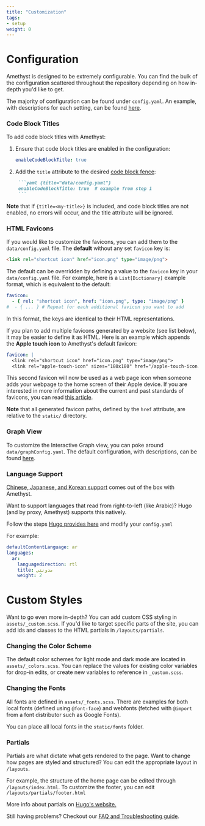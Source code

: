 ```yaml
---
title: "Customization"
tags:
- setup
weight: 0
---
```


# Configuration
Amethyst is designed to be extremely configurable. You can find the bulk of the configuration scattered throughout the repository depending on how in-depth you'd like to get.

The majority of configuration can be found under `config.yaml`. An example, with descriptions for each setting, can be found [here](https://github.com/64bitpandas/amethyst/blob/main/config.yaml).

### Code Block Titles
To add code block titles with Amethyst:

1. Ensure that code block titles are enabled in the configuration:

    ```yaml {title="data/config.yaml", linenos=false}
    enableCodeBlockTitle: true
    ```

2. Add the `title` attribute to the desired [code block
   fence](https://gohugo.io/content-management/syntax-highlighting/#highlighting-in-code-fences):

      ```markdown {linenos=false}
       ```yaml {title="data/config.yaml"}
       enableCodeBlockTitle: true  # example from step 1
       ```
      ```

**Note** that if `{title=<my-title>}` is included, and code block titles are not
enabled, no errors will occur, and the title attribute will be ignored.

### HTML Favicons
If you would like to customize the favicons, you 
can add them to the `data/config.yaml` file. The **default** without any set 
`favicon` key is:

```html {title="layouts/partials/head.html", linenostart=15}
<link rel="shortcut icon" href="icon.png" type="image/png">
```

The default can be overridden by defining a value to the `favicon` key in your 
`data/config.yaml` file. For example, here is a `List[Dictionary]` example format, which is
equivalent to the default:

```yaml {title="data/config.yaml", linenos=false}
favicon:
  - { rel: "shortcut icon", href: "icon.png", type: "image/png" }
#  - { ... } # Repeat for each additional favicon you want to add
```

In this format, the keys are identical to their HTML representations.

If you plan to add multiple favicons generated by a website (see list below), it
may be easier to define it as HTML. Here is an example which appends the 
**Apple touch icon** to Amethyst's default favicon:

```yaml {title="data/config.yaml", linenos=false}
favicon: |
  <link rel="shortcut icon" href="icon.png" type="image/png">
  <link rel="apple-touch-icon" sizes="180x180" href="/apple-touch-icon.png">
```

This second favicon will now be used as a web page icon when someone adds your 
webpage to the home screen of their Apple device. If you are interested in more 
information about the current and past standards of favicons, you can read 
[this article](https://www.emergeinteractive.com/insights/detail/the-essentials-of-favicons/).

**Note** that all generated favicon paths, defined by the `href` 
attribute, are relative to the `static/` directory.

### Graph View
To customize the Interactive Graph view, you can poke around `data/graphConfig.yaml`. The default configuration, with descriptions, can be found [here](https://github.com/64bitpandas/amethyst/blob/main/data/graphConfig.yaml).

### Language Support
[Chinese, Japanese, and Korean support](/Amethyst/features/language.md) comes out of the box with Amethyst.

Want to support languages that read from right-to-left (like Arabic)? Hugo (and by proxy, Amethyst) supports this natively.

Follow the steps [Hugo provides here](https://gohugo.io/content-management/multilingual/#configure-languages) and modify your `config.yaml`

For example:

```yaml
defaultContentLanguage: ar
languages:
  ar:
    languagedirection: rtl
    title: مدونتي
    weight: 2
```

# Custom Styles
Want to go even more in-depth? You can add custom CSS styling in `assets/_custom.scss`. If you'd like to target specific parts of the site, you can add ids and classes to the HTML partials in `/layouts/partials`. 

### Changing the Color Scheme
The default color schemes for light mode and dark mode are located in `assets/_colors.scss`. You can replace the values for existing color variables for drop-in edits, or create new variables to reference in `_custom.scss`.

### Changing the Fonts
All fonts are defined in `assets/_fonts.scss`. There are examples for both local fonts (defined using `@font-face`) and webfonts (fetched with `@import` from a font distributor such as Google Fonts).

You can place all local fonts in the `static/fonts` folder.

### Partials
Partials are what dictate what gets rendered to the page. Want to change how pages are styled and structured? You can edit the appropriate layout in `/layouts`.

For example, the structure of the home page can be edited through `/layouts/index.html`. To customize the footer, you can edit `/layouts/partials/footer.html`

More info about partials on [Hugo's website.](https://gohugo.io/templates/partials/)

Still having problems? Checkout our [FAQ and Troubleshooting guide](/Amethyst/setup/troubleshooting.md).


